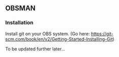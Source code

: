 ## OBSMAN


### Installation

Install git on your OBS system.
(Go here: https://git-scm.com/book/en/v2/Getting-Started-Installing-Git)

To be updated further later...
